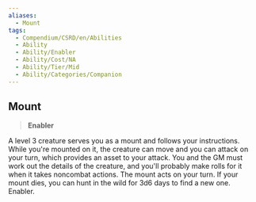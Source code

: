```yaml
---
aliases:
  - Mount
tags:
  - Compendium/CSRD/en/Abilities
  - Ability
  - Ability/Enabler
  - Ability/Cost/NA
  - Ability/Tier/Mid
  - Ability/Categories/Companion
---
```

  
    
## Mount    
>**Enabler**  
    
A level 3 creature serves you as a mount and follows your instructions. While you're mounted on it, the creature can move and you can attack on your turn, which provides an asset to your attack. You and the GM must work out the details of the creature, and you'll probably make rolls for it when it takes noncombat actions. The mount acts on your turn. If your mount dies, you can hunt in the wild for 3d6 days to find a new one. Enabler.